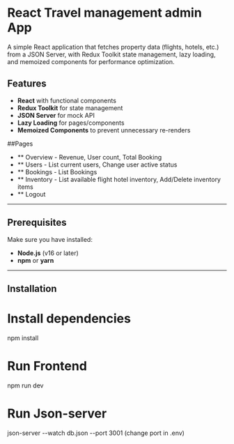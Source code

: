 # React Travel management admin App

A simple React application that fetches property data (flights, hotels, etc.) from a JSON Server, with Redux Toolkit state management, lazy loading, and memoized components for performance optimization.

## Features

- **React** with functional components
- **Redux Toolkit** for state management
- **JSON Server** for mock API
- **Lazy Loading** for pages/components
- **Memoized Components** to prevent unnecessary re-renders

##Pages

- ** Overview - Revenue, User count, Total Booking
- ** Users - List current users, Change user active status
- ** Bookings - List Bookings
- ** Inventory - List available flight hotel inventory, Add/Delete  inventory items
- ** Logout   

---

## Prerequisites

Make sure you have installed:

- **Node.js** (v16 or later)
- **npm** or **yarn**

---

## Installation

# Install dependencies
npm install

# Run Frontend
npm run dev

# Run Json-server
json-server --watch db.json --port 3001 (change port in .env)



